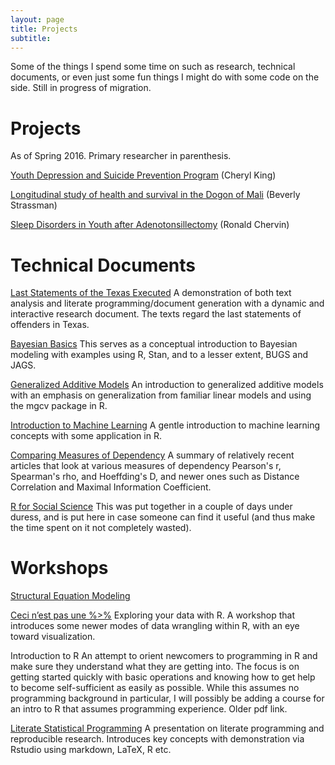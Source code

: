 ```yaml
---
layout: page
title: Projects
subtitle:
---
```



Some of the things I spend some time on such as research, technical documents, or even just some fun things I might do with some code on the side. Still in progress of migration.

# Projects

As of Spring 2016. Primary researcher in parenthesis.

[Youth Depression and Suicide Prevention Program](https://sites.lsa.umich.edu/king-lab/) (Cheryl King)

[Longitudinal study of health and survival in the Dogon of Mali](http://sites.lsa.umich.edu/bis/research/) (Beverly Strassman)

[Sleep Disorders in Youth after Adenotonsillectomy](https://www.researchgate.net/profile/Ronald_Chervin) (Ronald Chervin)



# Technical Documents

[Last Statements of the Texas Executed](http://micl.shinyapps.io/texEx/texEx.Rmd)     A demonstration of both text analysis and literate programming/document generation with a dynamic and interactive research document. The texts regard the last statements of offenders in Texas.

[Bayesian Basics](../docs/IntroBayes.pdf)     This serves as a conceptual introduction to Bayesian modeling with examples using R, Stan, and to a lesser extent, BUGS and JAGS.

[Generalized Additive Models](../docs/GAMS.pdf)     An introduction to generalized additive models with an emphasis on generalization from familiar linear models and using the mgcv package in R.

[Introduction to Machine Learning](../docs/mlcrash.pdf)     A gentle introduction to machine learning concepts with some application in R.

[Comparing Measures of Dependency](../docs/CorrelationComparison.pdf)     A summary of relatively recent articles that look at various measures of dependency Pearson's r, Spearman's rho, and Hoeffding's D, and newer ones such as Distance Correlation and Maximal Information Coefficient.

[R for Social Science](../docs/RSocialScience.pdf)   This was put together in a couple of days under duress, and is put here in case someone can find it useful (and thus make the time spent on it not completely wasted).



# Workshops

[Structural Equation Modeling](../docs/index.md)

[Ceci n’est pas une %>%](https://htmlpreview.github.io/?https://github.com/mclark--/data-manipulation-in-r/blob/master/mainSlides.html)     Exploring your data with R. A workshop that introduces some newer modes of data wrangling within R, with an eye toward visualization.
 
Introduction to R     An attempt to orient newcomers to programming in R and make sure they understand what they are getting into. The focus is on getting started quickly with basic operations and knowing how to get help to become self-sufficient as easily as possible. While this assumes no programming background in particular, I will possibly be adding a course for an intro to R that assumes programming experience. Older pdf link.

[Literate Statistical Programming](../docs/RDA_intro.pdf)     A presentation on literate programming and reproducible research. Introduces key concepts with demonstration via Rstudio using markdown, LaTeX, R etc.